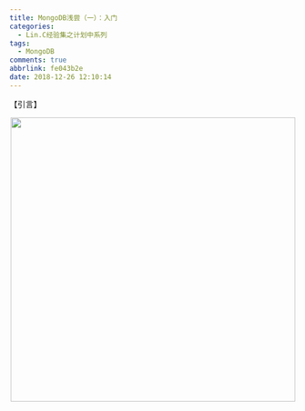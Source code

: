 ```yaml
---
title: MongoDB浅尝（一）：入门
categories:
  - Lin.C经验集之计划中系列
tags:
  - MongoDB
comments: true
abbrlink: fe043b2e
date: 2018-12-26 12:10:14
---
```

【引言】
<div align=center><img src="http://pm4hdun71.bkt.clouddn.com/img/2018/2018-12-26-01.jpg" width="500"/></div>
<!-- more -->

# 
